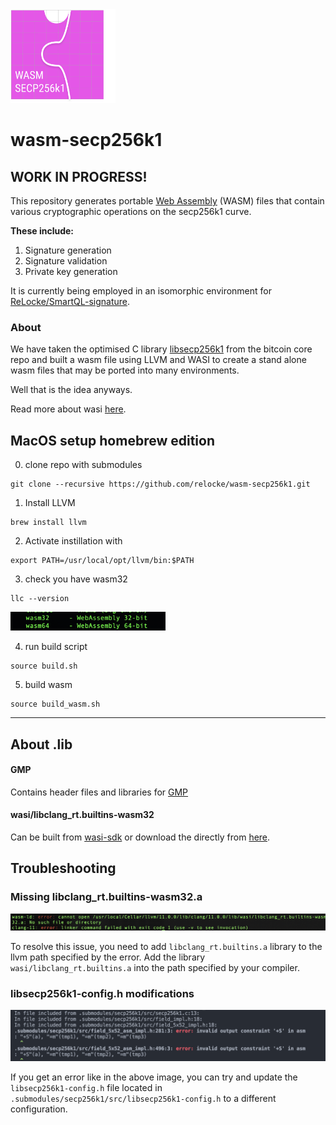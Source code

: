 
<img src="static/wasm-secp256k1.svg" height=150px>

# wasm-secp256k1

## WORK IN PROGRESS!

This repository generates portable [Web Assembly](https://webassembly.org/) (WASM) files that contain various cryptographic operations on the secp256k1 curve.

**These include:**
1. Signature generation
2. Signature validation
3. Private key generation


It is currently being employed in an isomorphic environment for [ReLocke/SmartQL-signature](https://github.com/relocke/SmartQL-Signature).

### About 

We have taken the optimised C library [libsecp256k1](https://github.com/bitcoin-core/secp256k1) from the bitcoin core repo and built a wasm file using LLVM and WASI to create a stand alone wasm files that may be ported into many environments.

Well that is the idea anyways.

Read more about wasi [here](https://hacks.mozilla.org/2019/03/standardizing-wasi-a-webassembly-system-interface/).

## MacOS setup homebrew edition

0. clone repo with submodules
```shell
git clone --recursive https://github.com/relocke/wasm-secp256k1.git
```

1. Install LLVM
```shell
brew install llvm
```
2. Activate instillation with
```shell  
export PATH=/usr/local/opt/llvm/bin:$PATH 
```
3. check you have wasm32
```shell
llc --version
```
<img src="static/wasm32-llc.png" height="30px">

4. run build script
```shell
source build.sh
```

5. build wasm
```shell
source build_wasm.sh
```
--- 

## About .lib

#### GMP
Contains header files and libraries for [GMP](https://gmplib.org/)

#### wasi/libclang_rt.builtins-wasm32

Can be built from [wasi-sdk](https://github.com/WebAssembly/wasi-sdk) or download the directly from [here](https://github.com/WebAssembly/wasi-sdk/releases).


## Troubleshooting

### Missing libclang_rt.builtins-wasm32.a
<img src="static/error-linker.png">

To resolve this issue, you need to add `libclang_rt.builtins.a` library to the llvm path specified by the error.
Add the library `wasi/libclang_rt.builtins.a` into the path specified by your compiler.


### libsecp256k1-config.h modifications

<img src="static/config-errors.png">

If you get an error like in the above image, you can try and update the `libsecp256k1-config.h` file located in `.submodules/secp256k1/src/libsecp256k1-config.h` to a different configuration. 